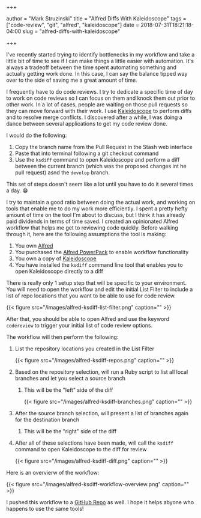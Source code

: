+++

author = "Mark Struzinski"
title = "Alfred Diffs With Kaleidoscope"
tags = ["code-review", "git", "alfred", "kaleidoscope"]
date = 2018-07-31T18:21:18-04:00
slug = "alfred-diffs-with-kaleidoscope"

+++

I've recently started trying to identify bottlenecks in my workflow and take a little bit of time to see if I can make things a little easier with automation. It's always a tradeoff between the time spent automating something and actually getting work done. In this case, I can say the balance tipped way over to the side of saving me a great amount of time.

<!--more-->

I frequently have to do code reviews. I try to dedicate a specific time of day to work on code reviews so I can focus on them and knock them out prior to other work. In a lot of cases, people are waiting on those pull requests so they can move forward with their work. I use [Kaleidoscope](https://www.kaleidoscopeapp.com) to perform diffs and to resolve merge conflicts. I discovered after a while, I was doing a dance between several applications to get my code review done. 

I would do the following:

1. Copy the branch name from the Pull Request in the Stash web interface
2. Paste that into terminal following a git checkout command
3. Use the `ksdiff` command to open Kaleidoscope and perform a diff between the current branch (which was the proposed changes int he pull request) asnd the `develop` branch.

This set of steps doesn't seem like a lot until you have to do it several times a day. 😁

I try to maintain a good ratio between doing the actual work, and working on tools that enable me to do my work more efficiently. I spent a pretty hefty amount of time on the tool I'm about to discuss, but I think it has already paid dividends in terms of time saved. I created an opinionated Alfred workflow that helps me get to reviewing code quickly. Before walking through it, here are the following assumptions the tool is making:

1. You own [Alfred](https://www.alfredapp.com/)
2. You purchased the [Alfred PowerPack](https://www.alfredapp.com/powerpack/) to enable workflow functionality
3. You own a copy of  [Kaleidoscope](https://www.kaleidoscopeapp.com)
4. You have installed the `ksdiff` command line tool that enables you to open Kaleidoscope directly to a diff

There is really only 1 setup step that will be specific to your environment. You will need to open the workflow and edit the initial List Filter to include a list of repo locations that you want to be able to use for code review. 

{{< figure src="/images/alfred-ksdiff-list-filter.png" caption="" >}}

After that, you should be able to open Alfred and use the keyword `codereview` to trigger your initial list of code review options.

The workflow will then perform the following:

1. List the repository locations you created in the List Filter

   {{< figure src="/images/alfred-ksdiff-repos.png" caption="" >}}

2. Based on the repository selection, will run a Ruby script to list all local branches and let you select a source branch

   1. This will be the "left" side of the diff

      {{< figure src="/images/alfred-ksdiff-branches.png" caption="" >}}

3. After the source branch selection, will present a list of branches again for the destination branch

   1. This will be the "right" side of the diff

4. After all of these selections have been made, will call the `ksdiff` command to open Kaleidoscope to the diff for review

   {{< figure src="/images/alfred-ksdiff-diff.png" caption="" >}}

Here is an overvierw of the workflow:

{{< figure src="/images/alfred-ksdiff-workflow-overview.png" caption="" >}}

I pushed this workflow to a [GitHub Repo](https://github.com/ski081/alfred-codereview) as well. I hope it helps abyone who happens to use the same tools!